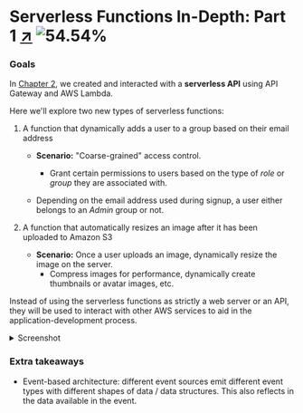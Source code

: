 # Serverless Functions In-Depth: Part 1 [↗] ![54.54%](https://progress-bar.dev/54/)

### Goals

In [Chapter 2][02-getting-started], we created and interacted with a **serverless API** using API Gateway and AWS Lambda.

Here we'll explore two new types of serverless functions:

1. A function that dynamically adds a user to a group based on their email address

   - **Scenario:** "Coarse-grained" access control.

     - Grant certain permissions to users based on the type of _role_ or _group_ they are associated with.

   - Depending on the email address used during signup, a user either belongs to an _Admin_ group or not.

1. A function that automatically resizes an image after it has been uploaded to Amazon S3

   - **Scenario:** Once a user uploads an image, dynamically resize the image on the server.
     - Compress images for performance, dynamically create thumbnails or avatar images, etc.

Instead of using the serverless functions as strictly a web server or an API, they will be used to interact with other AWS services to aid in the application-development process.

<details>
  <summary>Screenshot</summary>

![FSS#06 Serverless Functions In-Depth: Part 1](https://i.imgur.com/OvMZBs9.jpg))

</details>

### Extra takeaways

- Event-based architecture: different event sources emit different event types with different shapes of data / data structures. This also reflects in the data available in the event.

  [↗]: https://learning-oreilly-com.ezproxy.torontopubliclibrary.ca/library/view/full-stack-serverless/9781492059882/ch06.html
  [02-getting-started]: 02-getting-started
